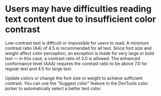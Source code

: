 # Users may have difficulties reading text content due to insufficient color contrast

Low-contrast text is difficult or impossible for users to read. A minimum contrast ratio (AA) of 4.5 is recommended for all text. Since font size and weight affect color perception, an exception is made for very large or bold text — in this case, a contrast ratio of 3.0 is allowed. The enhanced conformance level (AAA) requires the contrast ratio to be above 7.0 for regular text and 4.5 for large text.

Update colors or change the font size or weight to achieve sufficient contrast. You can use the “Suggest color” feature in the DevTools color picker to automatically select a better text color.